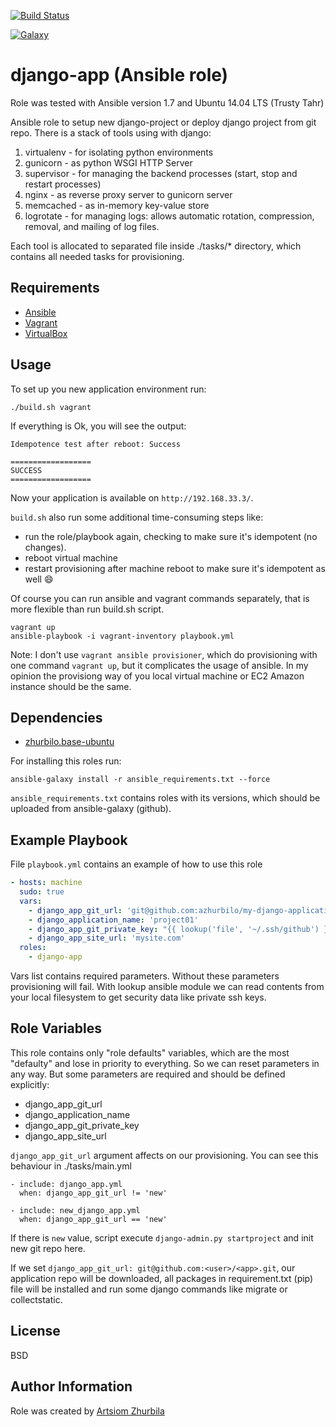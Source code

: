 [![Build Status](https://travis-ci.org/azhurbilo/django-app.svg?branch=master)](https://travis-ci.org/azhurbilo/django-app)

[![Galaxy](http://img.shields.io/badge/galaxy-zhurbilo.django--app-blue.svg?style=flat-square)](https://galaxy.ansible.com/list#/roles/2068)


django-app (Ansible role)
=========

Role was tested with Ansible version 1.7 and Ubuntu 14.04 LTS (Trusty Tahr)

Ansible role to setup new django-project or deploy django project from git repo. There is a stack of tools using with django:

1. virtualenv - for isolating python environments
2. gunicorn - as python WSGI HTTP Server
3. supervisor - for managing the backend processes (start, stop and restart processes)
4. nginx - as reverse proxy server to gunicorn server
5. memcached - as in-memory key-value store 
6. logrotate - for managing logs: allows automatic rotation, compression, removal, and mailing of log files.

Each tool is allocated to separated file inside ./tasks/* directory, which contains all needed tasks for provisioning.


Requirements
------------

- [Ansible](http://docs.ansible.com/intro_installation.html)
- [Vagrant](http://www.vagrantup.com/downloads.html)
- [VirtualBox](https://www.virtualbox.org/wiki/Downloads)

Usage
------------
To set up you new application environment run:

    ./build.sh vagrant

If everything is Ok, you will see the output:

    Idempotence test after reboot: Success
    
    ==================
    SUCCESS
    ==================
      

Now your application is available on `http://192.168.33.3/`.
   
`build.sh` also run some additional time-consuming steps like:
  
* run the role/playbook again, checking to make sure it's idempotent (no changes).
* reboot virtual machine
* restart provisioning after machine reboot to make sure it's idempotent as well :smile:

Of course you can run ansible and vagrant commands separately, that is more flexible than run build.sh script.

    vagrant up
    ansible-playbook -i vagrant-inventory playbook.yml

Note: I don't use `vagrant ansible provisioner`, which do provisioning with one command `vagrant up`, but it complicates the usage of ansible.
In my opinion the provisiong way of you local virtual machine or EC2 Amazon instance should be the same.


Dependencies
------------

- [zhurbilo.base-ubuntu](https://galaxy.ansible.com/list#/roles/2046)

For installing this roles run:
    
    ansible-galaxy install -r ansible_requirements.txt --force
    
`ansible_requirements.txt` contains roles with its versions, which should be uploaded from ansible-galaxy (github).


Example Playbook
----------------

File `playbook.yml` contains an example of how to use this role

```yaml
- hosts: machine
  sudo: true
  vars:
    - django_app_git_url: 'git@github.com:azhurbilo/my-django-application.git'
    - django_application_name: 'project01'
    - django_app_git_private_key: "{{ lookup('file', '~/.ssh/github') }}"
    - django_app_site_url: 'mysite.com'
  roles:
    - django-app
```

Vars list contains required parameters. Without these parameters provisioning will fail.
With lookup ansible module we can read contents from your local filesystem to get security data like private
ssh keys.


Role Variables
--------------

This role contains only "role defaults" variables, which are the most "defaulty" and lose in priority to everything.
So we can reset parameters in any way. But some parameters are required and should be defined explicitly:

- django_app_git_url
- django_application_name
- django_app_git_private_key
- django_app_site_url

`django_app_git_url` argument affects on our provisioning. 
You can see this behaviour in ./tasks/main.yml

    - include: django_app.yml
      when: django_app_git_url != 'new'
    
    - include: new_django_app.yml
      when: django_app_git_url == 'new'
  
If there is `new` value, script execute `django-admin.py startproject` and init new git repo here.

If we set `django_app_git_url: git@github.com:<user>/<app>.git`, our application repo will be downloaded, all packages in
requirement.txt (pip) file will be installed and run some django commands like migrate or collectstatic.


License
-------

BSD

Author Information
------------------

Role was created by [Artsiom Zhurbila](http://www.linkedin.com/in/zhurbila)
